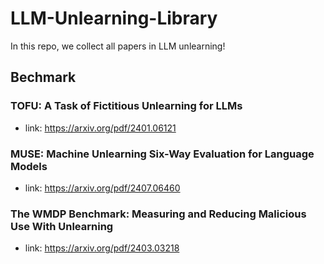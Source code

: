 # LLM-Unlearning-Library
In this repo, we collect all papers in LLM unlearning!

## Bechmark
 ### TOFU: A Task of Fictitious Unlearning for LLMs
   - link: https://arxiv.org/pdf/2401.06121

 ### MUSE: Machine Unlearning Six-Way Evaluation for Language Models
  - link: https://arxiv.org/pdf/2407.06460

 ### The WMDP Benchmark: Measuring and Reducing Malicious Use With Unlearning
  - link: https://arxiv.org/pdf/2403.03218
